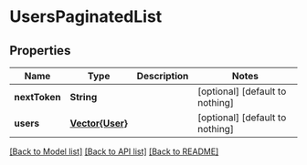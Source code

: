 # UsersPaginatedList


## Properties
Name | Type | Description | Notes
------------ | ------------- | ------------- | -------------
**nextToken** | **String** |  | [optional] [default to nothing]
**users** | [**Vector{User}**](User.md) |  | [optional] [default to nothing]


[[Back to Model list]](../README.md#models) [[Back to API list]](../README.md#api-endpoints) [[Back to README]](../README.md)


